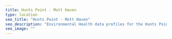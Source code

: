 ```yaml
---
title: Hunts Point - Mott Haven
type: location
seo_title: "Hunts Point - Mott Haven"
seo_description: "Environmental Health data profiles for the Hunts Point - Mott Haven neighborhood of NYC."
seo_image: ""
---
```


